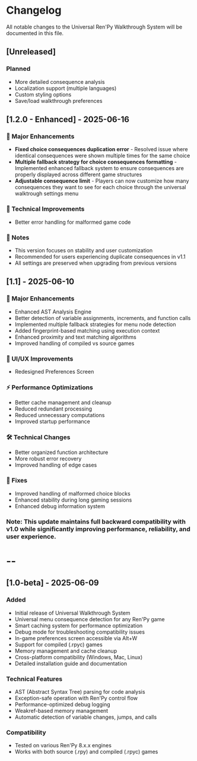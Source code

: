 # Changelog

All notable changes to the Universal Ren'Py Walkthrough System will be documented in this file.

## [Unreleased]

### Planned
- More detailed consequence analysis
- Localization support (multiple languages)
- Custom styling options
- Save/load walkthrough preferences

## [1.2.0 - Enhanced] - 2025-06-16

### 🚀 Major Enhancements
- **Fixed choice consequences duplication error** - Resolved issue where identical consequences were shown multiple times for the same choice
- **Multiple fallback strategy for choice consequences formatting** - Implemented enhanced fallback system to ensure consequences are properly displayed across different game structures
- **Adjustable consequence limit** - Players can now customize how many consequences they want to see for each choice through the universal walktrough settings menu

### 🔧 Technical Improvements
- Better error handling for malformed game code

### 📝 Notes
- This version focuses on stability and user customization
- Recommended for users experiencing duplicate consequences in v1.1
- All settings are preserved when upgrading from previous versions

## [1.1] - 2025-06-10

### 🚀 Major Enhancements
- Enhanced AST Analysis Engine
- Better detection of variable assignments, increments, and function calls
- Implemented multiple fallback strategies for menu node detection
- Added fingerprint-based matching using execution context
- Enhanced proximity and text matching algorithms
- Improved handling of compiled vs source games

### 🎨 UI/UX Improvements
- Redesigned Preferences Screen

### ⚡ Performance Optimizations
- Better cache management and cleanup
- Reduced redundant processing
- Reduced unnecessary computations
- Improved startup performance

### 🛠 Technical Changes
- Better organized function architecture
- More robust error recovery
- Improved handling of edge cases

### 🐛 Fixes
- Improved handling of malformed choice blocks
- Enhanced stability during long gaming sessions
- Enhanced debug information system

### Note: This update maintains full backward compatibility with v1.0 while significantly improving performance, reliability, and user experience.

# --

## [1.0-beta] - 2025-06-09

### Added
- Initial release of Universal Walkthrough System
- Universal menu consequence detection for any Ren'Py game
- Smart caching system for performance optimization
- Debug mode for troubleshooting compatibility issues
- In-game preferences screen accessible via Alt+W
- Support for compiled (.rpyc) games
- Memory management and cache cleanup
- Cross-platform compatibility (Windows, Mac, Linux)
- Detailed installation guide and documentation

### Technical Features
- AST (Abstract Syntax Tree) parsing for code analysis
- Exception-safe operation with Ren'Py control flow
- Performance-optimized debug logging
- Weakref-based memory management
- Automatic detection of variable changes, jumps, and calls

### Compatibility
- Tested on various Ren'Py 8.x.x engines
- Works with both source (.rpy) and compiled (.rpyc) games